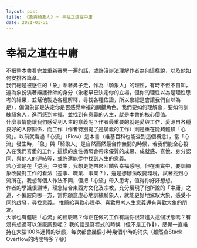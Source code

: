```yaml
---
layout: post
title: 《象與騎象人》－ 幸福之道在中庸
date: 2021-01-31
---
```

# 幸福之道在中庸
不把整本書看完並重新審思一遍的話，或許沒辦法理解作者為何這樣說，以及他如何安排各篇章。  
我們總是被感性的「象」牽著鼻子走，作為「騎象人」的理性，有時不但不自知，還為象扮演著辯護律師的身分（象老早已決定你的立場，但你的理性以為是理性思考的結果，並幫他製造各種解釋，尋找各種佐證，所以象總是會讓我們自以為是），偏偏象卻是決定你是否感覺幸福的關鍵角色，我們要如何理解象，要如何訓練騎象人，進而感到幸福，並找到有意義的人生，就是本書的核心價值。  
什麼事情能讓我們感受到人生的意義呢？作者最重要的就是愛與工作，愛源自各種良好的人際關係，而工作（作者特別提了是廣義的工作）則是重在能夠體驗「心流」。以前就看過「心流」（Flow）這本書（維基百科也能查到這個概念），當「心流」發生時，「象」與「騎象人」是自然而然最合作無間的時候，若我們能全心投入在我們喜愛的工作，這樣的良性循環會帶來優質的成果、成就感、喜悅、身分認同、與他人的連結等，或許還能從中找到人生的意義。  
若心流是在「逆境」中發生，我想更能帶來回饋與幸福感吧，但在現實中，要訓練象改變對工作的看法（差事、職業、事業？），還是想辦法改變環境，試著找到心流所在，我想每個人作法不同，但把「心流」帶入思考，值得你好好想想。  
作者的學識很淵博，理念結合東西方文化及宗教，充分展現了他所說的「中庸」之道，不偏跛向哪一方，當你願意虛心地訓練騎象人，就能更好地駕馭大象，感受不同的啟發，尋找意義。
推薦給喜歡心理學、喜歡思考人生意義還有喜歡大象的朋友。  
大家也有體驗「心流」的經驗嗎？你正在做的工作有讓你很常進入這個狀態嗎？有沒有想過可以怎麼調整呢？
我的話是寫程式的時候（但不是工作🥲），感覺一直維持在大腦100%運轉的狀態，每次都會幾個小時幾個小時的消失（雖然查Stack Overflow的時間特多？😅）
